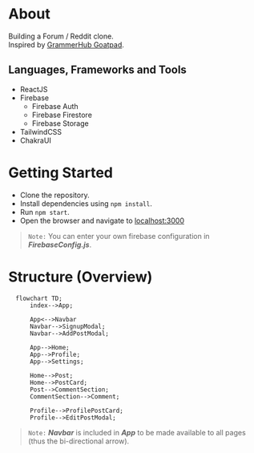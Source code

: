 # About

Building a Forum / Reddit clone. \
Inspired by [GrammerHub Goatpad](https://github.com/grammerhub/goatpad).

## Languages, Frameworks and Tools

- ReactJS
- Firebase
  - Firebase Auth
  - Firebase Firestore
  - Firebase Storage
- TailwindCSS
- ChakraUI

# Getting Started

- Clone the repository.
- Install dependencies using `npm install`.
- Run `npm start`.
- Open the browser and navigate to [localhost:3000](http://localhost:3000/)

>`Note:` You can enter your own firebase configuration in ***FirebaseConfig.js***.

# Structure (Overview)

```mermaid
  flowchart TD;
      index-->App;

      App<-->Navbar
      Navbar-->SignupModal;
      Navbar-->AddPostModal;

      App-->Home;
      App-->Profile;
      App-->Settings;

      Home-->Post;
      Home-->PostCard;
      Post-->CommentSection;
      CommentSection-->Comment;

      Profile-->ProfilePostCard;
      Profile-->EditPostModal;
```

>`Note:` ***Navbar*** is included in ***App*** to be made available to all pages (thus the bi-directional arrow).
